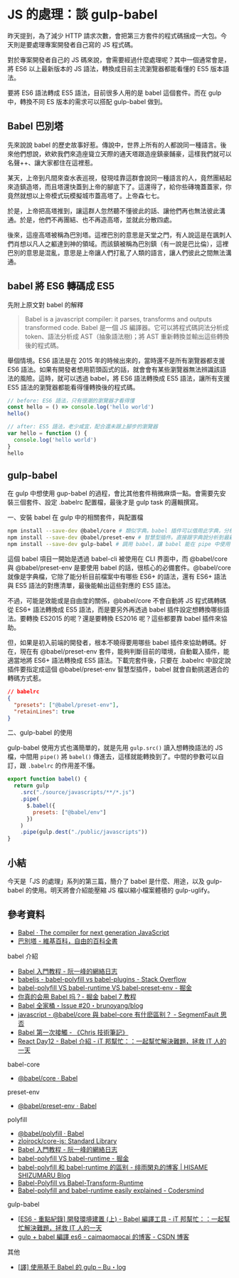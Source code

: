 # JS 的處理：談 gulp-babel

昨天提到，為了減少 HTTP 請求次數，會把第三方套件的程式碼捆成一大包。今天則是要處理專案開發者自己寫的 JS 程式碼。

對於專案開發者自己的 JS 碼來說，會需要經過什麼處理呢？其中一個通常會是，將 ES6 以上最新版本的 JS 語法，轉換成目前主流瀏覽器都能看懂的 ES5 版本語法。

要將 ES6 語法轉成 ES5 語法，目前很多人用的是 babel 這個套件。而在 gulp 中，轉換不同 ES 版本的需求可以搭配 gulp-babel 做到。

## Babel 巴別塔

先來說說 babel 的歷史故事好惹。傳說中，世界上所有的人都說同一種語言。後來他們想說，欸欸我們來造座聳立天際的通天塔跟造座鎮豪餔豪，這樣我們就可以名聲++、讓大家都住在這裡惹。

某天，上帝到凡間來查水表巡視，發現哇靠這群會說同一種語言的人，竟然團結起來造鎮造塔，而且塔還快蓋到上帝的腳底下了。這還得了，給你些磚塊蓋蓋家，你竟然就想以上帝模式玩模擬城市蓋高塔了。上帝森七七。

於是，上帝把高塔推到，讓這群人忽然聽不懂彼此的話、讓他們再也無法彼此溝通。於是，他們不再團結、也不再造高塔，並就此分散四處。

後來，這座高塔被稱為巴別塔。這裡巴別的意思是天堂之門，有人說這是在諷刺人們肖想以凡人之軀達到神的領域。而該鎮被稱為巴別鎮（有一說是巴比倫），這裡巴別的意思是混亂，意思是上帝讓人們打亂了人類的語言，讓人們彼此之間無法溝通。
## babel 將 ES6 轉碼成 ES5

先附上原文對 babel 的解釋
> Babel is a javascript compiler: it parses, transforms and outputs transformed code.
> Babel 是一個 JS 編譯器。它可以將程式碼詞法分析成 token、語法分析成 AST（抽象語法樹)；將 AST 重新轉換並輸出這些轉換後的程式碼。

舉個情境。ES6 語法是在 2015 年的時候出來的，當時還不是所有瀏覽器都支援 ES6 語法。如果有開發者想用箭頭函式的話，就會會有某些瀏覽器無法辨識該語法的風險。這時，就可以透過 babel，將 ES6 語法轉換成 ES5 語法，讓所有支援 ES5 語法的瀏覽器都能看得懂轉換後的程式碼。

```js
// before: ES6 語法，只有很潮的瀏覽器才看得懂
const hello = () => console.log('hello world')
hello()

// after: ES5 語法，老少咸宜，配合還未跟上腳步的瀏覽器
var hello = function () {
  console.log('hello world')
}
hello

```

## gulp-babel

在 gulp 中想使用 gup-babel 的過程，會比其他套件稍微麻煩一點。會需要先安裝三個套件、設定 .babelrc 配置檔，最後才是 gulp task 的邏輯撰寫。

一、安裝 babel 在 gulp 中的相關套件，與配置檔

```bash
npm install --save-dev @babel/core # 類似字典。babel 插件可以借用此字典，分析到 ES6+ 的語法時，就轉成對應的 ES5 語法
npm install --save-dev @babel/preset-env # 智慧型插件。直接跟字典說分析到最新的 ES 版本語法，那些轉換我全都要
npm install --save-dev gulp-babel # 調用 babel，讓 babel 能在 pipe 中使用
```

這個 babel 項目一開始是透過 babel-cli 被使用在 CLI 界面中，而 @babel/core 與 @babel/preset-env 是要使用 babel 的話，很核心的必備套件。@babel/core 就像是字典檔，它除了能分析目前檔案中有哪些 ES6+ 的語法，還有 ES6+ 語法與 ES5 語法的對應清單，最後能輸出這些對應的 ES5 語法。

不過，可能是效能或是自由度的關係，@babel/core 不會自動將 JS 程式碼轉碼從 ES6+ 語法轉換成 ES5 語法，而是要另外再透過 babel 插件設定想轉換哪些語法。要轉換 ES2015 的呢？還是要轉換 ES2016 呢？這些都要靠 babel 插件來協助。

但，如果是初入前端的開發者，根本不曉得要用哪些 babel 插件來協助轉碼。好在，現在有 @babel/preset-env 套件，能夠判斷目前的環境，自動載入插件，能適當地將 ES6+ 語法轉換成 ES5 語法。下載完套件後，只要在 .babelrc 中設定說插件要指定成這個 @babel/preset-env 智慧型插件，babel 就會自動挑選適合的轉碼方式惹。

```json
// babelrc
{
  "presets": ["@babel/preset-env"],
  "retainLines": true
}
```

二、gulp-babel 的使用

gulp-babel 使用方式也滿簡單的，就是先用 `gulp.src()` 讀入想轉換語法的 JS 檔，中間用 `pipe()` 將 `babel()` 傳進去，這樣就能轉換到了。中間的參數可以自訂，跟 `.babelrc` 的作用差不懂。


```js
export function babel() {
  return gulp
    .src("./source/javascripts/**/*.js")
    .pipe(
      $.babel({
        presets: ["@babel/env"]
      })
    )
    .pipe(gulp.dest("./public/javascripts"))
}
```

## 小結

今天是「JS 的處理」系列的第三篇，簡介了 babel 是什麼、用途，以及 gulp-babel 的使用。明天將會介紹能壓縮 JS 檔以縮小檔案體積的 gulp-uglify。


## 參考資料
* [Babel · The compiler for next generation JavaScript](https://babeljs.io/en/setup/#installation)
* [巴別塔 - 維基百科，自由的百科全書](https://zh.wikipedia.org/wiki/%E5%B7%B4%E5%88%A5%E5%A1%94)

babel 介紹
* [Babel 入門教程 - 阮一峰的網絡日志](http://www.ruanyifeng.com/blog/2016/01/babel.html)
* [babeljs - babel-polyfill vs babel-plugins - Stack Overflow](https://stackoverflow.com/questions/47255455/babel-polyfill-vs-babel-plugins)
* [babel-polyfill VS babel-runtime VS babel-preset-env - 掘金](https://juejin.im/post/5aefe0a6f265da0b9e64fa54)
* [你真的会用 Babel 吗？- 掘金](https://juejin.im/post/59b9ffa8f265da06710d8e89#heading-10)
[babel 7 教程](https://blog.zfanw.com/babel-js/#x3-babel-runtime)
* [Babel 全家桶・Issue #20・brunoyang/blog](https://github.com/brunoyang/blog/issues/20)
* [javascript - @babel/core 與 babel-core 有什麽區别？ - SegmentFault 思否](https://segmentfault.com/q/1010000016207460)
* [Babel 第一次接觸 - 《Chris 技術筆記》](https://dwatow.github.io/2018/03-08-babel-cli/)
* [React Day12 - Babel 介紹 - iT 邦幫忙：：一起幫忙解決難題，拯救 IT 人的一天](https://ithelp.ithome.com.tw/articles/10185730?sc=rss.qu)

babel-core
* [@babel/core · Babel](https://babeljs.io/docs/en/babel-core)

preset-env
* [@babel/preset-env · Babel](https://babeljs.io/docs/en/babel-preset-env/)

polyfill
* [@babel/polyfill · Babel](https://babeljs.io/docs/en/babel-polyfill)
* [zloirock/core-js: Standard Library](https://github.com/zloirock/core-js#babelpolyfill)
* [Babel 入門教程 - 阮一峰的網絡日志](http://www.ruanyifeng.com/blog/2016/01/babel.html)
* [babel-polyfill VS babel-runtime - 掘金](https://juejin.im/post/5a96859a6fb9a063523e2591)
* [babel-polyfill 和 babel-runtime 的區别 - 绯雨閑丸的博客 | HISAME SHIZUMARU Blog](https://www.vanadis.cn/2017/04/28/difference-between-babel-polyfill-and-babel-runtime/)
* [Babel-Polyfill vs Babel-Transform-Runtime](https://gist.github.com/CMCDragonkai/7fb6b279bb667f3c194994b2f2ccedae)
* [Babel-polyfill and babel-runtime easily explained - Codersmind](https://codersmind.com/babel-polyfill-babel-runtime-explained/)

gulp-babel
* [[ES6 - 重點紀錄] 開發環境建置 (上) - Babel 編譯工具 - iT 邦幫忙：：一起幫忙解決難題，拯救 IT 人的一天](https://ithelp.ithome.com.tw/articles/10197028)
* [gulp + babel 編譯 es6 - caimaomaocai 的博客 - CSDN 博客](https://blog.csdn.net/caimaomaocai/article/details/80396849)

其他
* [[譯] 使用基于 Babel 的 gulp – Bu・log](https://yaowenjie.github.io/front-end/using-gulp-with-babel)